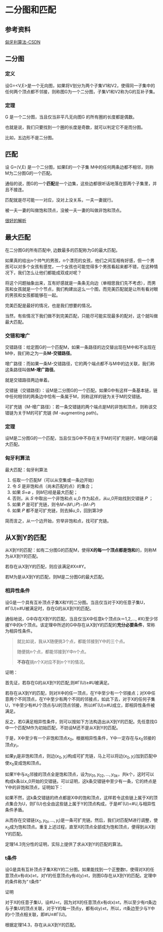 # 二分图和匹配

## 参考资料

[匈牙利算法-CSDN](https://bog.csdn.net/u013384984/artice/detais/90718287)

## 二分图

### 定义

设G=<V,E>是一个无向图，如果将V划分为两个子集V1和V2，使得同一子集中的任何两个顶点都不邻接，则称图G为一个二分图，子集V1和V2称为G的互补子集。

### 定理

G 是一个二分图，当且仅当非平凡无向图G 的所有圈的长度都是偶数。

也就是说，我们只要找到一个圈的长度是奇数，就可以判定它不是而分图。

比如，五边形不是二分图。

## 匹配

设 G=⟨V,E⟩ 是一个二分图，如果E的一个子集 M中的任何两条边都不相邻，则称 M为二分图G的一个匹配。

通俗的说，图G的一个**匹配**是一个边集，这些边都很听话地落在那两个子集里，并且不接连。

匹配就是尽可能一一对应，没对上没关系，一夫一妻就行。

被一夫一妻的叫做饱和顶点，没被一夫一妻的叫做非饱和顶点。

[很好的解析](https://bog.csdn.net/u013384984/artice/detais/90718287)

## 最大匹配

在二分图G的所有匹配中, 边数最多的匹配称为G的最大匹配。

如果真的给出n个帅气的男孩，n个漂亮的女孩，他们之间互相有好感，但一个男孩可以对多个女孩有感觉，一个女孩也可能觉得多个男孩看起来都不错，在这种情况下，我们怎么让他们都能成双成对呢？

将这个问题抽象出来，互有好感就是一条条无向边（单相思我们先不考虑），而男孩和女孩就是一个个节点，我们构建出这么一个图，而完美匹配就是让所有看对眼的男孩和女孩都能够在一起。

完美匹配是最好的情况，也是我们想要的情况。

当然，有些情况下我们做不到完美匹配，只能尽可能实现最多的配对，这个就叫做最大匹配。

### 交错和增广

交错路径：给定图G的一个匹配M，如果一条路径的边交替出现在M中和不出现在M中，我们称之为一条**M-交错路径**。

增广路径：而如果一条M-交错路径，它的两个端点都不与M中的边关联，我们称这条路径叫做**M-增广路径**。

就是交错路径两边单着。

交错链（交错路径）：设M是二分图G的一个匹配。如果G中有这样一条基本链，链中任何相邻的两条边中恰有一条属于M，则称这样的链为关于M的交错链。

可扩充链（M-增广路径）：若一条交错链的两个端点是M的非饱和顶点，则称该交错链为关于M的可扩充链 (M -augmenting path)。

### 定理

设M是二分图G的一个匹配，当且仅当G中不存在关于M的可扩充链时，M是G的最大匹配。

### 匈牙利算法

最大匹配：匈牙利算法

1. 任取一个匹配𝑀（可以从空集或一条边开始）
2. 令 𝑆 是非饱和点（尚未匹配的点）的集合；
3. 如果 𝑆=∅ ，则𝑀已经是最大匹配；
4. 否则，从 𝑆 中取出一个非饱和点 𝑢_0 作为起点，从𝑢_0开始找到交错链 𝑃 ；
5. 如果 𝑃 是可扩充链，则令𝑀=(𝑀∪𝑃)−(𝑀∩𝑃)
6. 如果 𝑃 都不是可扩充链，则去掉𝑢_0，回到第3步

简而言之，从一个边开始，穷举非饱和点，找可扩充链。

## 从X到Y的匹配

从X到Y的匹配：如有二分图G的匹配M，使得**X的每一个顶点都是饱和**的，则称M为从X到Y的匹配。

若存在从X到Y的匹配，则应该满足#X≤#Y。

若M为是从X到Y的匹配，则M是二分图G的最大匹配。

### 相异性条件

设G是一个具有互补顶点子集X和Y的二分图。当且仅当对于X的任意子集U，#Γ(U)≥#U被满足时，存在G的从X到Y的匹配。


通俗地说，G中存在X到Y的匹配，当且仅当X中任意k个顶点(k＝1,2,…, #X)至少邻接Y中的k个顶点。该定理中所述的G中存在从X到Y的匹配的**充分必要条件**，常称为相异性条件。

> 就比如说，我从X随便挑3个点，都能邻接到Y中的三个点。
>
> 随便挑n个点，都能邻接到Y中n个点。
>
> **不存在**挑n个X对应不到n个Y的情况。

证明：

首先证，若存在G的从X到Y的匹配,则#Γ(U)≥#U被满足。

若存在从X到Y的匹配，则对X中的任一顶点，在Y中至少有一个邻接点；对X中任意两个不同顶点，在Y中至少有两个不同的邻接点，如此下去，对于X的任何子集U，Y中至少有#U个顶点与U的顶点邻接，所以#Γ(U)≥#U成立，即相异性条件被满足。

反之，若G满足相异性条件，则可以按如下方法构造出从X到Y的匹配。先任意找G中一个匹配M作为初始匹配，不妨设M还不是从X到Y的匹配。

于是，X中至少有一个非饱和顶点$x_0$。根据相异性条件，Y中一定存在与$x_0$邻接的顶点$y_i$，

如果$y_i$是非饱和顶点，则边$(x_0, y_i)$构成可扩充链，马上可以将边$(x_0, y_i)$加到匹配中使$x_0$变成饱和顶点。

如果Y中与$x_0$邻接的顶点全是饱和顶点，设为$y_{01}, y_{02},..., y_{0k}$，共k个，这时可以构成k条以x_0开始的交错链。可以证明，这k条交错链中至少有一条，它的终点是Y中的非饱和顶点，证明如下：


如果不然，这k条交错链的终点都是X中的饱和顶点，这样若令这些链上属于X的顶点集合为U，则Γ(U)也全由这些链上属于Y的顶点构成，于是#Γ(U)<#U,与相异性条件矛盾。

从而存在交错链$(x_0,y_{0i},…,y_i)$是一条可扩充链。然后，我们对匹配M进行调整，使$x_0$成为饱和顶点。重复上述过程，直至X的顶点全部成为饱和顶点，便得到从X到Y的匹配。

定理14.3充分性的证明，实际上提供了求从X到Y的匹配的算法。

### t条件

设G是具有互补顶点子集X和Y的二分图。如果能找到一个正整数t，使得对X的任意顶点x有d(x)≥t，对Y的任意顶点y有d(y)≤t，则图G存在从X到Y的匹配。定理中的条件称为“ t条件”

证明

对于X的任意子集U，设#U=r。因为对X的任意顶点x有d(x)≥t，所以至少有rt条边与子集U的顶点关联，对于Y的每一顶点y，都有d(y)≤t，所以，rt条边至少与Y中的r个顶点相关联，即#U≤#Γ(U)。

根据定理14.3，存在从从X到Y的匹配。

